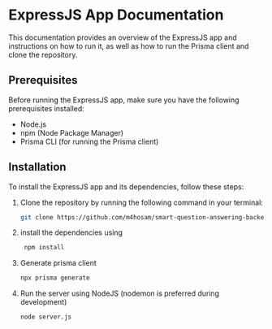 # ExpressJS App Documentation

This documentation provides an overview of the ExpressJS app and instructions on how to run it, as well as how to run the Prisma client and clone the repository.

## Prerequisites

Before running the ExpressJS app, make sure you have the following prerequisites installed:

- Node.js
- npm (Node Package Manager)
- Prisma CLI (for running the Prisma client)

## Installation

To install the ExpressJS app and its dependencies, follow these steps:

1. Clone the repository by running the following command in your terminal:

   ```bash
   git clone https://github.com/m4hosam/smart-question-answering-backend.git

   ```

2. install the dependencies using
   ```bash
    npm install
   ```
3. Generate prisma client
   ```bash
   npx prisma generate
   ```
4. Run the server using NodeJS (nodemon is preferred during development)
   ```bash
   node server.js
   ```
